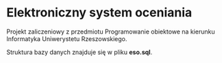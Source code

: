 # Elektroniczny system oceniania
Projekt zaliczeniowy z przedmiotu Programowanie obiektowe na kierunku Informatyka Uniwerystetu Rzeszowskiego.

Struktura bazy danych znajduje się w pliku **eso.sql**.
